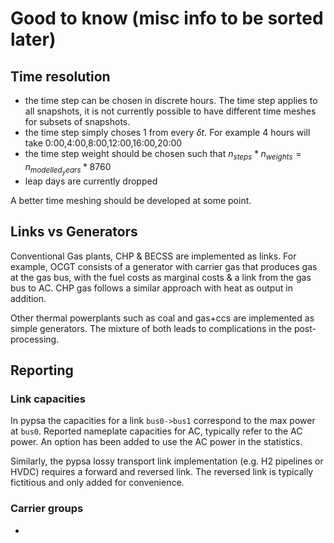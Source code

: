 # Good to know (misc info to be sorted later)


## Time resolution
- the time step can be chosen in discrete hours. The time step applies to all snapshots, it is not currently possible to have different time meshes for subsets of snapshots.
- the time step simply choses 1 from every $\delta t$. For example 4 hours will take 0:00,4:00,8:00,12:00,16:00,20:00
- the time step weight should be chosen such that $n_{steps}*n_{weights} = n_{modelled_years}*8760$
- leap days are currently dropped

A better time meshing should be developed at some point.

## Links vs Generators
Conventional Gas plants, CHP & BECSS are implemented as links. For example, OCGT consists of a generator with carrier gas that produces gas at the gas bus, with the fuel costs as marginal costs & a link from the gas bus to AC. CHP gas follows a similar approach with heat as output in addition. 

Other thermal powerplants such as coal and gas+ccs are implemented as simple generators. The mixture of both leads to complications in the post-processing.

## Reporting

### Link capacities
In pypsa the capacities for a link `bus0->bus1` correspond to the max power at `bus0`. Reported nameplate capacities for AC, typically refer to the AC power. An option has been added to use the AC power in the statistics.

Similarly, the pypsa lossy transport link implementation (e.g. H2 pipelines or HVDC) requires a forward and reversed link. The reversed link is typically fictitious and only added for convenience. 

### Carrier groups
- 